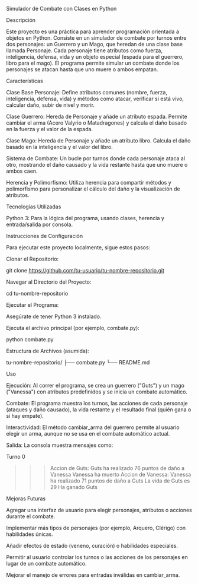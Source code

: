Simulador de Combate con Clases en Python

Descripción

Este proyecto es una práctica para aprender programación orientada a objetos en Python. Consiste en un simulador de combate por turnos entre dos personajes: un Guerrero y un Mago, que heredan de una clase base llamada Personaje. Cada personaje tiene atributos como fuerza, inteligencia, defensa, vida y un objeto especial (espada para el guerrero, libro para el mago). El programa permite simular un combate donde los personajes se atacan hasta que uno muere o ambos empatan.

Características

Clase Base Personaje: Define atributos comunes (nombre, fuerza, inteligencia, defensa, vida) y métodos como atacar, verificar si está vivo, calcular daño, subir de nivel y morir.

Clase Guerrero: Hereda de Personaje y añade un atributo espada. Permite cambiar el arma (Acero Valyrio o Matadragones) y calcula el daño basado en la fuerza y el valor de la espada.

Clase Mago: Hereda de Personaje y añade un atributo libro. Calcula el daño basado en la inteligencia y el valor del libro.

Sistema de Combate: Un bucle por turnos donde cada personaje ataca al otro, mostrando el daño causado y la vida restante hasta que uno muere o ambos caen.

Herencia y Polimorfismo: Utiliza herencia para compartir métodos y polimorfismo para personalizar el cálculo del daño y la visualización de atributos.

Tecnologías Utilizadas

Python 3: Para la lógica del programa, usando clases, herencia y entrada/salida por consola.

Instrucciones de Configuración

Para ejecutar este proyecto localmente, sigue estos pasos:

Clonar el Repositorio:

git clone https://github.com/tu-usuario/tu-nombre-repositorio.git

Navegar al Directorio del Proyecto:

cd tu-nombre-repositorio

Ejecutar el Programa:

Asegúrate de tener Python 3 instalado.

Ejecuta el archivo principal (por ejemplo, combate.py):

python combate.py

Estructura de Archivos (asumida):

tu-nombre-repositorio/
├── combate.py
└── README.md

Uso

Ejecución: Al correr el programa, se crea un guerrero ("Guts") y un mago ("Vanessa") con atributos predefinidos y se inicia un combate automático.

Combate: El programa muestra los turnos, las acciones de cada personaje (ataques y daño causado), la vida restante y el resultado final (quién gana o si hay empate).

Interactividad: El método cambiar_arma del guerrero permite al usuario elegir un arma, aunque no se usa en el combate automático actual.

Salida: La consola muestra mensajes como:

Turno 0
>>> Accion de Guts:
Guts ha realizado 76 puntos de daño a Vanessa
Vanessa ha muerto
>>> Accion de Vanessa:
Vanessa ha realizado 71 puntos de daño a Guts
La vida de Guts es 29
Ha ganado Guts

Mejoras Futuras

Agregar una interfaz de usuario para elegir personajes, atributos o acciones durante el combate.

Implementar más tipos de personajes (por ejemplo, Arquero, Clérigo) con habilidades únicas.

Añadir efectos de estado (veneno, curación) o habilidades especiales.

Permitir al usuario controlar los turnos o las acciones de los personajes en lugar de un combate automático.

Mejorar el manejo de errores para entradas inválidas en cambiar_arma.
